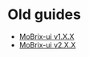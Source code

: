 # Old guides

- [MoBrix-ui v1.X.X](https://cianciarusocataldo.github.io/mobrix-ui/docs/old-guides/README_v1)
- [MoBrix-ui v2.X.X](https://cianciarusocataldo.github.io/mobrix-ui/docs/old-guides/README_v2)
